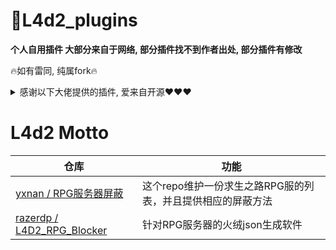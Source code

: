 # 📌L4d2_plugins
**个人自用插件 大部分来自于网络, 部分插件找不到作者出处, 部分插件有修改**

🔥如有雷同, 纯属fork🔥

<details><summary>感谢以下大佬提供的插件, 爱来自开源❤❤❤</summary>

> 以下排名不分先后
<table>
  <tr>
  <td align="center">
		<a href="https://steamcommunity.com/id/sorallll">
			<img src="https://avatars.cloudflare.steamstatic.com/fe469cda3485bd989c6376186852646e91251f0d_full.jpg" width="60px;" alt="sorallll"/>
			<p>sorallll</p>
		</a>
		None
	</td>
	<td align="center">
		<a href="https://github.com/Target5150">
			<img src="https://avatars.githubusercontent.com/u/42076548" width="60px;" alt="Target5150"/>
			<p>Target5150</p>
		<a href="https://github.com/Target5150/MoYu_Server_Stupid_Plugins">MoYu_Server_Stupid_Plugins</a>
		</a>
	</td>
	<td align="center">
		<a href="https://github.com/Lin515">
			<img src="https://avatars.githubusercontent.com/u/35224561" width="60px;" alt="Lin515"/>
			<p>Lin515</p>
		<a href="https://github.com/Lin515/L4D2_LinGe_VScripts">L4D2_LinGe_VScripts</a>
		</a>
	</td>
	<td align="center">
		<a href="https://github.com/umlka">
			<img src="https://avatars.githubusercontent.com/u/49420198" width="60px;" alt="umlka"/>
			<p>umlka</p>
		<a href="https://github.com/umlka/l4d2">l4d2</a>
		</a>
	</td>
	<td align="center">
		<a href="https://github.com/fbef0102">
			<img src="https://avatars.githubusercontent.com/u/12229810" width="60px;" alt="fbef0102"/>
			<p>fbef0102</p>
		</a>
		<a href="https://github.com/fbef0102/L4D1_2-Plugins">L4D1_2-Plugins</a>
	</td>
	</tr>
	<tr>
	<td align="center">
		<a href="https://github.com/Caibiii">
			<img src="https://avatars.githubusercontent.com/u/64267950" width="60px;" alt="Caibiii"/>
			<p style="margin-bottom: 0;">Caibiii</p>
			<a href="https://github.com/Caibiii/AnneServer">AnneServer</a>
		</a>
	</td>
	<td align="center">
		<a href="https://github.com/fdxx">
			<img src="https://avatars.githubusercontent.com/u/44993923" width="60px;" alt="fdxx"/>
			<p>fdxx</p>
		</a>
		<a href="https://github.com/fdxx/l4d2_plugins">l4d2_plugins</a>
	</td>
	<td align="center">
		<a href="https://github.com/SilvDev">
			<img src="https://avatars.githubusercontent.com/u/6685181" width="60px;" alt="Silvers"/>
			<p>Silvers</p>
		</a>
		<a href="https://www.sourcemod.net/plugins.php?author=Silvers&search=1&sortby=title&order=0">his plugins</a>
	</td>
	<td align="center">
		<a href="https://github.com/SirPlease">
			<img src="https://avatars.githubusercontent.com/u/2643403" width="60px;" alt="SirPlease"/>
			<p>SirPlease</p>
		</a>
		<a href="https://github.com/SirPlease/L4D2-Competitive-Rework">L4D2-Competitive-Rework</a>
	</td>
	<td align="center">
		<a href="https://github.com/PencilMario">
			<img src="https://avatars.githubusercontent.com/u/72117241" width="60px;" alt="PencilMario"/>
			<p>PencilMario</p>
			</a>
		<a href="https://github.com/PencilMario/L4D2-Not0721Here-CoopSvPlugins">L4D2-Not0721Here-CoopSvPlugins</a>
	</td>
	</tr>
	<tr>
	<td align="center">
		<a href="https://github.com/fantasylidong">
			<img src="https://avatars.githubusercontent.com/u/22582796" width="60px;" alt="fantasylidong"/>
			<p>fantasylidong</p>
		</a>
		<a href="https://github.com/fantasylidong/CompetitiveWithAnne">L4D2-Not0721Here-CoopSvPlugins</a>
	</td>
	</tr>
</table>
</details>

# L4d2 Motto
|仓库|功能|
|-|-|
|[yxnan / RPG服务器屏蔽](https://github.com/yxnan/block-l4d2-rpg-servers) | 这个repo维护一份求生之路RPG服的列表，并且提供相应的屏蔽方法|
|[razerdp / L4D2_RPG_Blocker](https://github.com/razerdp/L4D2_RPG_Blocker) | 针对RPG服务器的火绒json生成软件|
